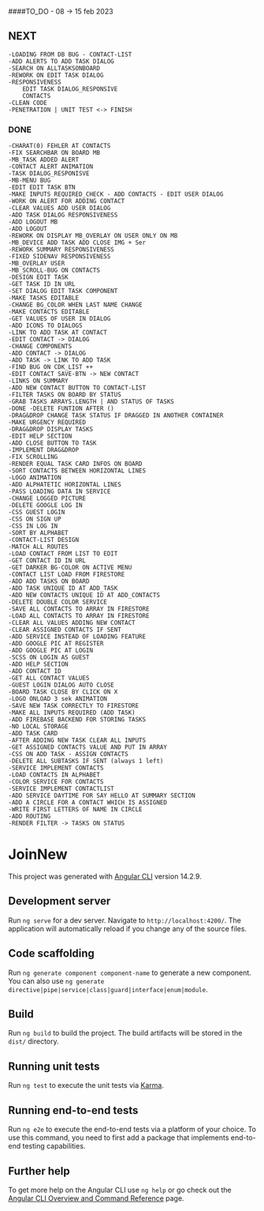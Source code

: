 ####TO_DO - 08 -> 15 feb 2023


##  NEXT  


    -LOADING FROM DB BUG - CONTACT-LIST
    -ADD ALERTS TO ADD TASK DIALOG
    -SEARCH ON ALLTASKSONBOARD
    -REWORK ON EDIT TASK DIALOG
    -RESPONSIVENESS
        EDIT TASK DIALOG_RESPONSIVE
        CONTACTS
    -CLEAN CODE
    -PENETRATION | UNIT TEST <-> FINISH 


### DONE ###

    -CHARAT(0) FEHLER AT CONTACTS
    -FIX SEARCHBAR ON BOARD MB
    -MB_TASK ADDED ALERT
    -CONTACT ALERT ANIMATION
    -TASK DIALOG_RESPONISVE
    -MB-MENU BUG 
    -EDIT EDIT TASK BTN
    -MAKE INPUTS REQUIRED_CHECK - ADD CONTACTS - EDIT USER DIALOG
    -WORK ON ALERT FOR ADDING CONTACT
    -CLEAR VALUES ADD USER DIALOG
    -ADD TASK DIALOG RESPONSIVENESS
    -ADD LOGOUT MB
    -ADD LOGOUT 
    -REWORK ON DISPLAY MB_OVERLAY ON USER ONLY ON MB
    -MB_DEVICE ADD TASK ADD CLOSE IMG + Ser
    -REWORK SUMMARY RESPONSIVENESS
    -FIXED SIDENAV RESPONSIVENESS
    -MB_OVERLAY USER 
    -MB_SCROLL-BUG ON CONTACTS
    -DESIGN EDIT TASK
    -GET TASK ID IN URL
    -SET DIALOG EDIT TASK COMPONENT
    -MAKE TASKS EDITABLE
    -CHANGE BG_COLOR WHEN LAST NAME CHANGE
    -MAKE CONTACTS EDITABLE
    -GET VALUES OF USER IN DIALOG
    -ADD ICONS TO DIALOGS
    -LINK TO ADD TASK AT CONTACT
    -EDIT CONTACT -> DIALOG
    -CHANGE COMPONENTS
    -ADD CONTACT -> DIALOG
    -ADD TASK -> LINK TO ADD TASK
    -FIND BUG ON CDK_LIST ++
    -EDIT CONTACT SAVE-BTN -> NEW CONTACT
    -LINKS ON SUMMARY
    -ADD NEW CONTACT BUTTON TO CONTACT-LIST
    -FILTER TASKS ON BOARD BY STATUS
    -GRAB TASKS ARRAYS.LENGTH | AND STATUS OF TASKS
    -DONE -DELETE FUNTION AFTER ()
    -DRAG&DROP CHANGE TASK STATUS IF DRAGGED IN ANOTHER CONTAINER 
    -MAKE URGENCY REQUIRED
    -DRAG&DROP DISPLAY TASKS
    -EDIT HELP SECTION
    -ADD CLOSE BUTTON TO TASK
    -IMPLEMENT DRAG&DROP 
    -FIX SCROLLING
    -RENDER EQUAL TASK CARD INFOS ON BOARD
    -SORT CONTACTS BETWEEN HORIZONTAL LINES
    -LOGO ANIMATION 
    -ADD ALPHATETIC HORIZONTAL LINES
    -PASS LOADING DATA IN SERVICE
    -CHANGE LOGGED PICTURE
    -DELETE GOOGLE LOG IN
    -CSS GUEST LOGIN
    -CSS ON SIGN UP
    -CSS IN LOG IN 
    -SORT BY ALPHABET 
    -CONTACT-LIST DESIGN
    -MATCH ALL ROUTES
    -LOAD CONTACT FROM LIST TO EDIT
    -GET CONTACT ID IN URL
    -GET DARKER BG-COLOR ON ACTIVE MENU
    -CONTACT LIST LOAD FROM FIRESTORE
    -ADD ADD TASKS ON BOARD
    -ADD TASK UNIQUE ID AT ADD_TASK
    -ADD NEW CONTACTS UNIQUE ID AT ADD_CONTACTS
    -DELETE DOUBLE COLOR SERVICE
    -SAVE ALL CONTACTS TO ARRAY IN FIRESTORE
    -LOAD ALL CONTACTS TO ARRAY IN FIRESTORE
    -CLEAR ALL VALUES ADDING NEW CONTACT
    -CLEAR ASSIGNED CONTACTS IF SENT
    -ADD SERVICE INSTEAD OF LOADING FEATURE
    -ADD GOOGLE PIC AT REGISTER
    -ADD GOOGLE PIC AT LOGIN
    -SCSS ON LOGIN AS GUEST 
    -ADD HELP SECTION
    -ADD CONTACT ID
    -GET ALL CONTACT VALUES
    -GUEST LOGIN DIALOG AUTO CLOSE
    -BOARD TASK CLOSE BY CLICK ON X
    -LOGO ONLOAD 3 sek ANIMATION 
    -SAVE NEW TASK CORRECTLY TO FIRESTORE
    -MAKE ALL INPUTS REQUIRED (ADD TASK)
    -ADD FIREBASE BACKEND FOR STORING TASKS
    -NO LOCAL STORAGE
    -ADD TASK CARD
    -AFTER ADDING NEW TASK CLEAR ALL INPUTS
    -GET ASSIGNED CONTACTS VALUE AND PUT IN ARRAY
    -CSS ON ADD TASK - ASSIGN CONTACTS
    -DELETE ALL SUBTASKS IF SENT (always 1 left)    
    -SERVICE IMPLEMENT CONTACTS
    -LOAD CONTACTS IN ALPHABET
    -COLOR SERVICE FOR CONTACTS
    -SERVICE IMPLEMENT CONTACTLIST
    -ADD SERVICE DAYTIME FOR SAY HELLO AT SUMMARY SECTION
    -ADD A CIRCLE FOR A CONTACT WHICH IS ASSIGNED
    -WRITE FIRST LETTERS OF NAME IN CIRCLE
    -ADD ROUTING
    -RENDER FILTER -> TASKS ON STATUS


# JoinNew

This project was generated with [Angular CLI](https://github.com/angular/angular-cli) version 14.2.9.

## Development server

Run `ng serve` for a dev server. Navigate to `http://localhost:4200/`. The application will automatically reload if you change any of the source files.

## Code scaffolding

Run `ng generate component component-name` to generate a new component. You can also use `ng generate directive|pipe|service|class|guard|interface|enum|module`.

## Build

Run `ng build` to build the project. The build artifacts will be stored in the `dist/` directory.

## Running unit tests

Run `ng test` to execute the unit tests via [Karma](https://karma-runner.github.io).

## Running end-to-end tests

Run `ng e2e` to execute the end-to-end tests via a platform of your choice. To use this command, you need to first add a package that implements end-to-end testing capabilities.

## Further help

To get more help on the Angular CLI use `ng help` or go check out the [Angular CLI Overview and Command Reference](https://angular.io/cli) page.





